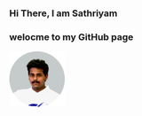 ### Hi There, I am Sathriyam

### welocme to my GitHub page

<img src="Images/Sathriyan Image 2.png" alt="Stickman" width="100" height="100">
